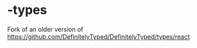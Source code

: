 # -types
Fork of an older version of https://github.com/DefinitelyTyped/DefinitelyTyped/types/react 
